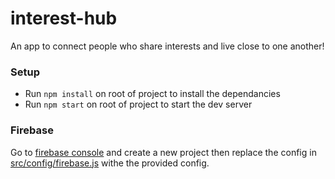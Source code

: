 # interest-hub

An app to connect people who share interests and live close to one another!

### Setup
- Run `npm install` on root of project to install the dependancies
- Run `npm start` on root of project to start the dev server

### Firebase
Go to [firebase console](https://console.firebase.google.com/u/0/) and create a new project then replace the config in [src/config/firebase.js](src/config/firebase.js) withe the provided config.
